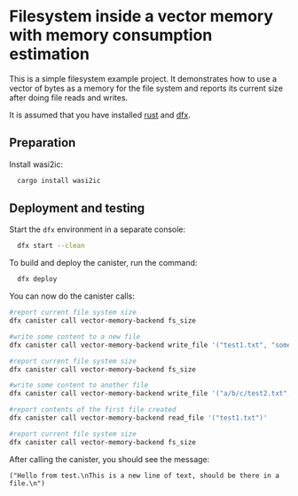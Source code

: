 # Filesystem inside a vector memory with memory consumption estimation

This is a simple filesystem example project. It demonstrates how to use a vector of bytes as a memory for the file system and reports its current size after doing file reads and writes.

It is assumed that you have installed [rust](https://doc.rust-lang.org/book/ch01-01-installation.html) and [dfx](https://internetcomputer.org/docs/current/developer-docs/setup/install/).


## Preparation

Install wasi2ic:
```bash
  cargo install wasi2ic
```

## Deployment and testing

Start the `dfx` environment in a separate console:
```bash
  dfx start --clean
```

To build and deploy the canister, run the command:
```bash
  dfx deploy
```

You can now do the canister calls:
```bash
#report current file system size
dfx canister call vector-memory-backend fs_size

#write some content to a new file
dfx canister call vector-memory-backend write_file '("test1.txt", "some text")'

#report current file system size
dfx canister call vector-memory-backend fs_size

#write some content to another file
dfx canister call vector-memory-backend write_file '("a/b/c/test2.txt", "some text 2")'

#report contents of the first file created
dfx canister call vector-memory-backend read_file '("test1.txt")'

#report current file system size
dfx canister call vector-memory-backend fs_size

```

After calling the canister, you should see the message:

`("Hello from test.\nThis is a new line of text, should be there in a file.\n")`
 
